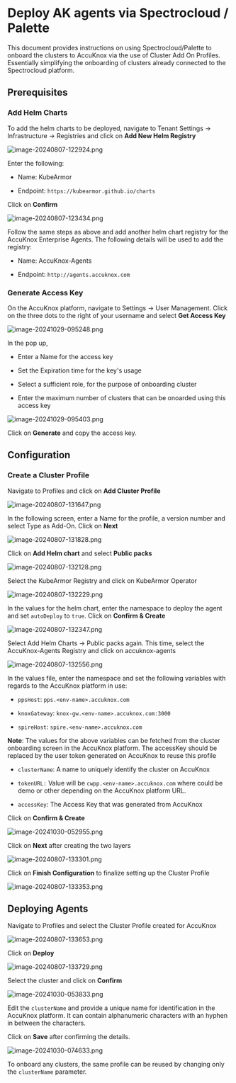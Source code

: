 # Deploy AK agents via Spectrocloud / Palette

This document provides instructions on using Spectrocloud/Palette to onboard the clusters to AccuKnox via the use of Cluster Add On Profiles. Essentially simplifying the onboarding of clusters already connected to the Spectrocloud platform.

## Prerequisites

### Add Helm Charts

To add the helm charts to be deployed, navigate to Tenant Settings → Infrastructure → Registries and click on **Add New Helm Registry**

![image-20240807-122924.png](./images/spectrocloud/1.png)

Enter the following:

- Name: KubeArmor

- Endpoint: `https://kubearmor.github.io/charts`

Click on **Confirm**

![image-20240807-123434.png](./images/spectrocloud/2.png)

Follow the same steps as above and add another helm chart registry for the AccuKnox Enterprise Agents. The following details will be used to add the registry:

- Name: AccuKnox-Agents

- Endpoint: `http://agents.accuknox.com`

### Generate Access Key

On the AccuKnox platform, navigate to Settings → User Management. Click on the three dots to the right of your username and select **Get Access Key**

![image-20241029-095248.png](./images/spectrocloud/3.png)

In the pop up,

- Enter a Name for the access key

- Set the Expiration time for the key's usage

- Select a sufficient role, for the purpose of onboarding cluster

- Enter the maximum number of clusters that can be onoarded using this access key

![image-20241029-095403.png](./images/spectrocloud/4.png)

Click on **Generate** and copy the access key.

## Configuration


### Create a Cluster Profile

Navigate to Profiles and click on **Add Cluster Profile**

![image-20240807-131647.png](./images/spectrocloud/6.png)

In the following screen, enter a Name for the profile, a version number and select Type as Add-On. Click on **Next**

![image-20240807-131828.png](./images/spectrocloud/7.png)

Click on **Add Helm chart** and select **Public packs**

![image-20240807-132128.png](./images/spectrocloud/8.png)

Select the KubeArmor Registry and click on KubeArmor Operator

![image-20240807-132229.png](./images/spectrocloud/9.png)

In the values for the helm chart, enter the namespace to deploy the agent and set `autoDeploy` to `true`. Click on **Confirm & Create**

![image-20240807-132347.png](./images/spectrocloud/10.png)

Select Add Helm Charts → Public packs again. This time, select the AccuKnox-Agents Registry and click on accuknox-agents

![image-20240807-132556.png](./images/spectrocloud/11.png)

In the values file, enter the namespace and set the following variables with regards to the AccuKnox platform in use:

- `ppsHost`: `pps.<env-name>.accuknox.com`

- `knoxGateway`: `knox-gw.<env-name>.accuknox.com:3000`

- `spireHost`: `spire.<env-name>.accuknox.com`

**Note**: The values for the above variables can be fetched from the cluster onboarding screen in the AccuKnox platform. The accessKey should be replaced by the user token generated on AccuKnox to reuse this profile

- `clusterName`: A name to uniquely identify the cluster on AccuKnox

- `tokenURL:` Value will be `cwpp.<env-name>.accuknox.com` where <env name> could be demo or other depending on the AccuKnox platform URL.

- `accessKey`: The Access Key that was generated from AccuKnox

Click on **Confirm & Create**

![image-20241030-052955.png](./images/spectrocloud/12.png)

Click on **Next** after creating the two layers

![image-20240807-133301.png](./images/spectrocloud/13.png)

Click on **Finish Configuration** to finalize setting up the Cluster Profile

![image-20240807-133353.png](./images/spectrocloud/14.png)

## Deploying Agents

Navigate to Profiles and select the Cluster Profile created for AccuKnox

![image-20240807-133653.png](./images/spectrocloud/15.png)

Click on **Deploy**

![image-20240807-133729.png](./images/spectrocloud/16.png)

Select the cluster and click on **Confirm**

![image-20241030-053833.png](./images/spectrocloud/17.png)

Edit the `clusterName` and provide a unique name for identification in the AccuKnox platform. It can contain alphanumeric characters with an hyphen in between the characters.

Click on **Save** after confirming the details.

![image-20241030-074633.png](./images/spectrocloud/18.png)

To onboard any clusters, the same profile can be reused by changing only the `clusterName` parameter.
